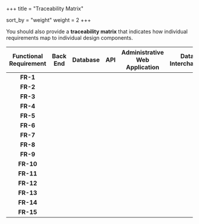 +++
title = "Traceability Matrix"

sort_by = "weight"
weight = 2
+++

You should also provide a **traceability matrix** that indicates how
individual requirements map to individual design components.

| Functional Requirement | Back End | Database | API | Administrative Web Application | Data Interchange |
|:----------------------:|:--------:|:--------:|:---:|:------------------------------:|:----------------:|
| **FR-1**               |          |          |     |                                |                  |
| **FR-2**               |          |          |     |                                |                  |
| **FR-3**               |          |          |     |                                |                  |
| **FR-4**               |          |          |     |                                |                  |
| **FR-5**               |          |          |     |                                |                  |
| **FR-6**               |          |          |     |                                |                  |
| **FR-7**               |          |          |     |                                |                  |
| **FR-8**               |          |          |     |                                |                  |
| **FR-9**               |          |          |     |                                |                  |
| **FR-10**              |          |          |     |                                |                  |
| **FR-11**              |          |          |     |                                |                  |
| **FR-12**              |          |          |     |                                |                  |
| **FR-13**              |          |          |     |                                |                  |
| **FR-14**              |          |          |     |                                |                  |
| **FR-15**              |          |          |     |                                |                  |